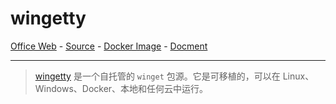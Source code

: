 # wingetty

[Office Web][1] - [Source][2] - [Docker Image][3] - [Docment][4]

---

> [wingetty][1] 是一个自托管的 `winget` 包源。它是可移植的，可以在 Linux、Windows、Docker、本地和任何云中运行。

[1]:https://wingetty.dev/
[2]:https://github.com/thilojaeggi/wingetty
[3]:https://github.com/thilojaeggi/wingetty/pkgs/container/wingetty
[4]:https://github.com/thilojaeggi/WinGetty/wiki
